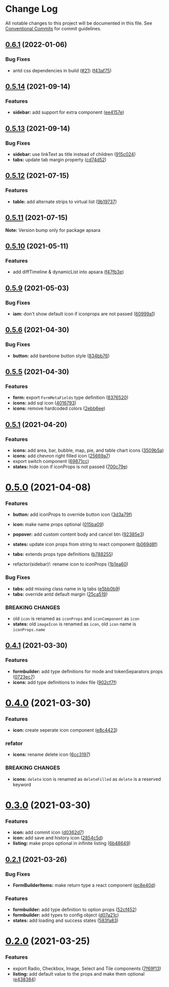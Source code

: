 # Change Log

All notable changes to this project will be documented in this file.
See [Conventional Commits](https://conventionalcommits.org) for commit guidelines.

## [0.6.1](https://github.com/odpf/apsara/compare/v0.6.0...v0.6.1) (2022-01-06)


### Bug Fixes

* antd css dependencies in build ([#21](https://github.com/odpf/apsara/issues/21)) ([f43af75](https://github.com/odpf/apsara/commit/f43af753f222bc0b9b46da5a3ae748c962b6d258))





## [0.5.14](https://github.com/odpf/apsara/compare/v0.5.13...v0.5.14) (2021-09-14)


### Features

* **sidebar:** add support for extra component ([ee4157e](https://github.com/odpf/apsara/commit/ee4157e431f834261879ceee1ed2394944f8c9d2))





## [0.5.13](https://github.com/odpf/apsara/compare/v0.5.12...v0.5.13) (2021-09-14)


### Bug Fixes

* **sidebar:** use linkText as title instead of children ([915c024](https://github.com/odpf/apsara/commit/915c024f71547dcc837fd019074cff3accbb32ca))
* **tabs:** update tab margin property ([cd74d52](https://github.com/odpf/apsara/commit/cd74d52339c1480500637d6a04a21d249ef66ce9))





## [0.5.12](https://github.com/odpf/apsara/compare/v0.5.11...v0.5.12) (2021-07-15)


### Features

* **table:** add alternate strips to virtual list ([9b19737](https://github.com/odpf/apsara/commit/9b19737749528ea2aab26c67df65b7c80e96ba16))





## [0.5.11](https://github.com/odpf/apsara/compare/v0.5.10...v0.5.11) (2021-07-15)

**Note:** Version bump only for package apsara





## [0.5.10](https://github.com/odpf/apsara/compare/v0.5.9...v0.5.10) (2021-05-11)


### Features

* add diffTimeline & dynamicList into apsara ([f47fb3e](https://github.com/odpf/apsara/commit/f47fb3e5d3803ef7dce10609f79ede491f0d0e83))





## [0.5.9](https://github.com/odpf/apsara/compare/v0.5.8...v0.5.9) (2021-05-03)


### Bug Fixes

* **iam:** don't show default icon if iconprops are not passed ([60999a1](https://github.com/odpf/apsara/commit/60999a1edc21f46e4ecffefdb326f02288b23104))





## [0.5.6](https://github.com/odpf/apsara/compare/v0.5.5...v0.5.6) (2021-04-30)


### Bug Fixes

* **button:** add barebone button style ([834bb76](https://github.com/odpf/apsara/commit/834bb7646b0ebfb8d218b59658be14598f7e2e18))





## [0.5.5](https://github.com/odpf/apsara/compare/v0.5.4...v0.5.5) (2021-04-30)


### Features

* **form:** export `FormMetaFields` type definition ([8376520](https://github.com/odpf/apsara/commit/8376520425320f1aa5b551ff3392f9093c496cc8))
* **icons:** add sql icon ([4016793](https://github.com/odpf/apsara/commit/40167934b8e05d1ab6391dca08b021e797678082))
* **icons:** remove hardcoded colors ([2ebb6ee](https://github.com/odpf/apsara/commit/2ebb6ee529041f2175d66bb455f4692a2003a46d))





## [0.5.1](https://github.com/odpf/apsara/compare/v0.5.0...v0.5.1) (2021-04-20)


### Features

* **icons:**  add area, bar, bubble, map, pie, and table chart icons ([3509b5a](https://github.com/odpf/apsara/commit/3509b5a19cedea70ccbff1d76f1c036496a39c7c))
* **icons:** add chevron right filled icon ([25669a7](https://github.com/odpf/apsara/commit/25669a7db3c10b7f4fa211e7dfafb449b469e94d))
* export switch component ([69871cc](https://github.com/odpf/apsara/commit/69871ccd42cc2c5900df0086406429f9f8cfec0b))
* **states:** hide icon if iconProps is not passed ([700c79e](https://github.com/odpf/apsara/commit/700c79ebbc6edc96edde5ecdc461ce25749c1e76))





# [0.5.0](https://github.com/odpf/apsara/compare/v0.4.1...v0.5.0) (2021-04-08)


### Features

* **button:** add iconProps to override button icon ([3d3a79f](https://github.com/odpf/apsara/commit/3d3a79f2fd3ba2c25386ad686c79513ccc1960c1))
* **icon:** make name props optional ([015ba09](https://github.com/odpf/apsara/commit/015ba0933c50a6536de61741ecaeefefe60dec64))
* **popover:** add custom content body and cancel btn ([92385e3](https://github.com/odpf/apsara/commit/92385e3e8c89e71b7f7787fb9df0995b5cbd5834))
* **states:** update icon props from string to react component ([b069d8f](https://github.com/odpf/apsara/commit/b069d8f42c0d71d90b77bebb568f0285196cda4a))
* **tabs:** extends props type definitions ([b788255](https://github.com/odpf/apsara/commit/b788255a9709e9af462da50bc0b06e24ff05eb1d))


* refactor(sidebar)!: rename icon to iconProps ([1b1ea60](https://github.com/odpf/apsara/commit/1b1ea60382051331ebccb081758c2f01205e0034))


### Bug Fixes

* **tabs:** add missing class name in lg tabs ([e5bb0b9](https://github.com/odpf/apsara/commit/e5bb0b92bd60919e942c3698390a59ba25be8385))
* **tabs:** override antd default margin ([25ca519](https://github.com/odpf/apsara/commit/25ca5196cba1ff0626c457203eb8b9885e9bcb80))


### BREAKING CHANGES

* old `icon` is renamed as `iconProps` and `iconComponent` as `icon`
* **states:** old `imageIcon` is renamed as `icon`, old `icon` name is `iconProps.name`





## [0.4.1](https://github.com/odpf/apsara/compare/v0.4.0...v0.4.1) (2021-03-30)


### Features

* **formbuilder:** add type definitions for mode and tokenSeparators props ([0723ec7](https://github.com/odpf/apsara/commit/0723ec729501a2c8003c77155ac4774941d1fa40))
* **icons:** add type definitions to index file ([902cf7f](https://github.com/odpf/apsara/commit/902cf7fd084f30e0f922c7b06d46fc173a9f2c1a))





# [0.4.0](https://github.com/odpf/apsara/compare/v0.3.0...v0.4.0) (2021-03-30)


### Features

* **icon:** create seperate icon component ([e8c4423](https://github.com/odpf/apsara/commit/e8c442336e809fb464e1f298307565a1c9b1223c))


### refator

* **icons:** rename delete icon ([6cc3197](https://github.com/odpf/apsara/commit/6cc319724bcadb9a257c66f9656da9add292e7c0))


### BREAKING CHANGES

* **icons:** `delete` icon is renamed as `deleteFilled` as `delete` is a reserved keyword





# [0.3.0](https://github.com/odpf/apsara/compare/v0.2.1...v0.3.0) (2021-03-30)


### Features

* **icon:** add commit icon ([d0362d7](https://github.com/odpf/apsara/commit/d0362d7a0306175f609160442479471b9b0da6f9))
* **icon:** add save and history icon ([2854c5d](https://github.com/odpf/apsara/commit/2854c5d826ca032182012b40aec08ad96b239ceb))
* **listing:** make props optional in infinite listing ([6b48649](https://github.com/odpf/apsara/commit/6b48649db7508fdb44cd08b181917793e192e93b))





## [0.2.1](https://github.com/odpf/apsara/compare/v0.2.0...v0.2.1) (2021-03-26)


### Bug Fixes

* **FormBuilderItems:** make return type a react component ([ec8e40d](https://github.com/odpf/apsara/commit/ec8e40d71377e1c5291ec00d9f571dbca051f4d2))


### Features

* **formbuilder:** add type definition to option props ([52cf452](https://github.com/odpf/apsara/commit/52cf452066d15b2aa2d2838ac5b536604c8c7eba))
* **formbuilder:** add types to config object ([d07a21c](https://github.com/odpf/apsara/commit/d07a21ccdb57fc8e7db0b64b379f505424e1812d))
* **states:** add loading and success states ([583fa83](https://github.com/odpf/apsara/commit/583fa836951b9a72f8b2699f70f99b39b07a0801))





# [0.2.0](https://github.com/odpf/apsara/compare/v0.1.3...v0.2.0) (2021-03-25)


### Features

* export Radio, Checkbox, Image, Select and Tile components ([7f69f13](https://github.com/odpf/apsara/commit/7f69f130c2c43340549a1137a5987b7d8058606d))
* **listing:** add default value to the props and make them optional ([e438384](https://github.com/odpf/apsara/commit/e4383845a15e4bb91ad0f04ae46e904d055c65df))
